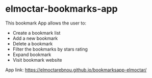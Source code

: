 # elmoctar-bookmarks-app

This bookmark App allows the user to:

- Create a bookmark list
- Add a new bookmark
- Delete a bookmark
- Filter the bookmarks by stars rating
- Expand bookmark
- Visit bookmark website

App link: https://elmoctarebnou.github.io/bookmarksapp-elmoctar/